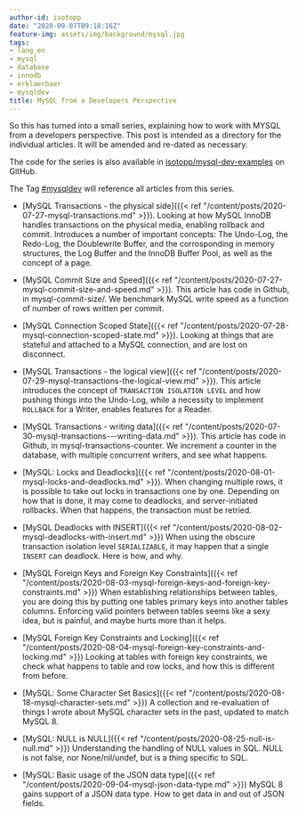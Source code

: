 ```yaml
---
author-id: isotopp
date: "2020-09-07T09:18:16Z"
feature-img: assets/img/background/mysql.jpg
tags:
- lang_en
- mysql
- database
- innodb
- erklaerbaer
- mysqldev
title: MySQL from a Developers Perspective
---
```

So this has turned into a small series, explaining how to work with MYSQL from a developers perspective. This post is intended as a directory for the individual articles. It will be amended and re-dated as necessary.

The code for the series is also available in [isotopp/mysql-dev-examples](https://github.com/isotopp/mysql-dev-examples.git) on GitHub.

The Tag [#mysqldev](https://blog.koehntopp.info/tags/#mysqldev) will reference all articles from this series.

- [MySQL Transactions - the physical side]({{< ref "/content/posts/2020-07-27-mysql-transactions.md" >}}).
  Looking at how MySQL InnoDB handles transactions on the physical media, enabling rollback and commit. Introduces a number of important concepts: The Undo-Log, the Redo-Log, the Doublewrite Buffer, and the corrosponding in memory structures, the Log Buffer and the InnoDB Buffer Pool, as well as the concept of a page.

- [MySQL Commit Size and Speed]({{< ref "/content/posts/2020-07-27-mysql-commit-size-and-speed.md" >}}).
  This article has code in Github, in mysql-commit-size/. We benchmark MySQL write speed as a function of number of rows written per commit.

- [MySQL Connection Scoped State]({{< ref "/content/posts/2020-07-28-mysql-connection-scoped-state.md" >}}).
  Looking at things that are stateful and attached to a MySQL connection, and are lost on disconnect.

- [MySQL Transactions - the logical view]({{< ref "/content/posts/2020-07-29-mysql-transactions-the-logical-view.md" >}}).
  This article introduces the concept of `TRANSACTION ISOLATION LEVEL` and how pushing things into the Undo-Log, while a necessity to implement `ROLLBACK` for a Writer, enables features for a Reader.

- [MySQL Transactions - writing data]({{< ref "/content/posts/2020-07-30-mysql-transactions---writing-data.md" >}}).
  This article has code in Github, in mysql-transactions-counter. We increment a counter in the database, with multiple concurrent writers, and see what happens.

- [MySQL: Locks and Deadlocks]({{< ref "/content/posts/2020-08-01-mysql-locks-and-deadlocks.md" >}}).
  When changing multiple rows, it is possible to take out locks in transactions one by one. Depending on how that is done, it may come to deadlocks, and server-initiated rollbacks. When that happens, the transaction must be retried.

- [MySQL Deadlocks with INSERT]({{< ref "/content/posts/2020-08-02-mysql-deadlocks-with-insert.md" >}})
  When using the obscure transaction isolation level `SERIALIZABLE`, it may happen that a single `INSERT` can deadlock. Here is how, and why.

- [MySQL Foreign Keys and Foreign Key Constraints]({{< ref "/content/posts/2020-08-03-mysql-foreign-keys-and-foreign-key-constraints.md" >}})
  When establishing relationships between tables, you are doing this by putting one tables primary keys into another tables columns. Enforcing valid pointers between tables seems like a sexy idea, but is painful, and maybe hurts more than it helps.

- [MySQL Foreign Key Constraints and Locking]({{< ref "/content/posts/2020-08-04-mysql-foreign-key-constraints-and-locking.md" >}})
  Looking at tables with foreign key constraints, we check what happens to table and row locks, and how this is different from before.

- [MySQL: Some Character Set Basics]({{< ref "/content/posts/2020-08-18-mysql-character-sets.md" >}})
  A collection and re-evaluation of things I wrote about MySQL character sets in the past, updated to match MySQL 8.

- [MySQL: NULL is NULL]({{< ref "/content/posts/2020-08-25-null-is-null.md" >}})
  Understanding the handling of NULL values in SQL. NULL is not false, nor None/nil/undef, but is a thing specific to SQL.

- [MySQL: Basic usage of the JSON data type]({{< ref "/content/posts/2020-09-04-mysql-json-data-type.md" >}})
  MySQL 8 gains support of a JSON data type. How to get data in and out of JSON fields.
